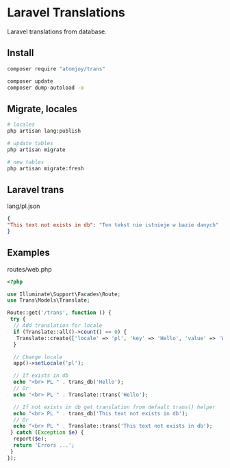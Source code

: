 # Laravel Translations

Laravel translations from database.

## Install

```sh
composer require "atomjoy/trans"

composer update
composer dump-autoload -o
```

## Migrate, locales

```sh
# locales
php artisan lang:publish

# update tables
php artisan migrate

# new tables
php artisan migrate:fresh
```

## Laravel trans

lang/pl.json

```json
{
"This text not exists in db": "Ten tekst nie istnieje w bazie danych"
}
```

## Examples

routes/web.php

```php
<?php

use Illuminate\Support\Facades\Route;
use Trans\Models\Translate;

Route::get('/trans', function () {
 try {
  // Add translation for locale
  if (Translate::all()->count() == 0) {
   Translate::create(['locale' => 'pl', 'key' => 'Hello', 'value' => 'Witaj']);
  }

  // Change locale
  app()->setLocale('pl');

  // If exists in db
  echo "<br> PL " . trans_db('Hello');
  // Or
  echo "<br> PL " . Translate::trans('Hello');

  // If not exists in db get translation from default trans() helper
  echo "<br> PL " . trans_db('This text not exists in db');
  // Or
  echo "<br> PL " . Translate::trans('This text not exists in db');
 } catch (Exception $e) {
  report($e);
  return 'Errors ...';
 }
});
```
